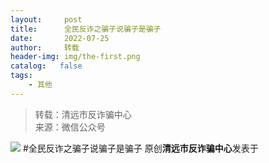 ```yaml
---
layout:     post
title:      全民反诈之骗子说骗子是骗子
date:       2022-07-25
author:     转载
header-img: img/the-first.png
catalog:   false
tags:
    - 其他
---
```


<blockquote><p>转载：清远市反诈骗中心<br>
来源：微信公众号</p></blockquote>

![]({{site.baseurl}}/postimg/3CxTSiafadcicBUxjRxLOMGLRDgdZTJqibyn6cibp98KA6h4lZKuLRjXIJ2KRzZUmWmD9IZxlXnaxGZ7o4msozHmCQ.jpeg)
#全民反诈之骗子说骗子是骗子
原创**清远市反诈骗中心**发表于
